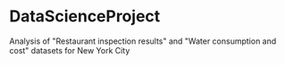 # DataScienceProject
Analysis of "Restaurant inspection results" and "Water consumption and cost" datasets for New York City
